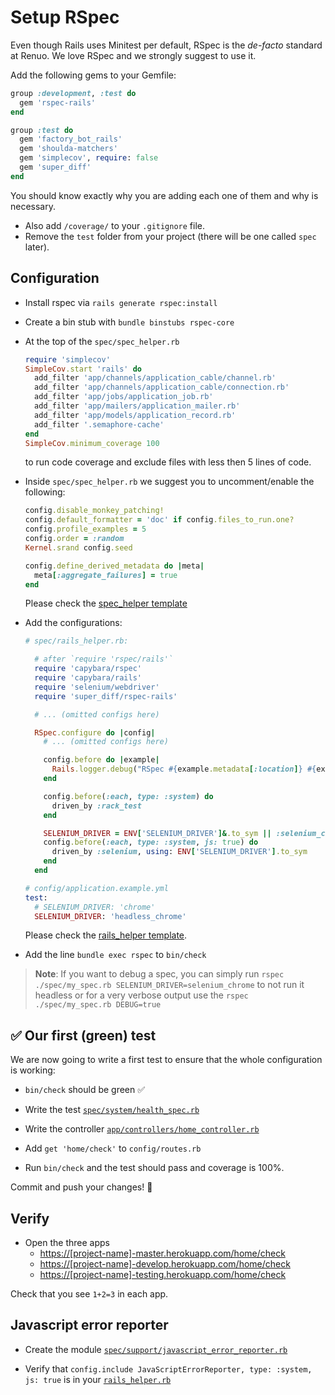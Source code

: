 # Setup RSpec

Even though Rails uses Minitest per default, RSpec is the *de-facto* standard at Renuo. We love RSpec and we strongly suggest to use it.

Add the following gems to your Gemfile:

```ruby
group :development, :test do
  gem 'rspec-rails'
end

group :test do
  gem 'factory_bot_rails'
  gem 'shoulda-matchers'
  gem 'simplecov', require: false
  gem 'super_diff'
end
```

You should know exactly why you are adding each one of them and why is necessary.

* Also add `/coverage/` to your `.gitignore` file.
* Remove the `test` folder from your project (there will be one called `spec` later).

## Configuration

* Install rspec via `rails generate rspec:install`
* Create a bin stub with `bundle binstubs rspec-core`
* At the top of the `spec/spec_helper.rb`

  ```ruby
  require 'simplecov'
  SimpleCov.start 'rails' do
    add_filter 'app/channels/application_cable/channel.rb'
    add_filter 'app/channels/application_cable/connection.rb'
    add_filter 'app/jobs/application_job.rb'
    add_filter 'app/mailers/application_mailer.rb'
    add_filter 'app/models/application_record.rb'
    add_filter '.semaphore-cache'
  end
  SimpleCov.minimum_coverage 100
  ```

  to run code coverage and exclude files with less then 5 lines of code.

* Inside `spec/spec_helper.rb` we suggest you to uncomment/enable the following:

  ```ruby
  config.disable_monkey_patching!
  config.default_formatter = 'doc' if config.files_to_run.one?
  config.profile_examples = 5
  config.order = :random
  Kernel.srand config.seed

  config.define_derived_metadata do |meta|
    meta[:aggregate_failures] = true
  end
  ```

  Please check the [spec_helper template](../templates/spec/spec_helper.rb)

* Add the configurations:
  ```rb
  # spec/rails_helper.rb:

    # after `require 'rspec/rails'`
    require 'capybara/rspec'
    require 'capybara/rails'
    require 'selenium/webdriver'
    require 'super_diff/rspec-rails'

    # ... (omitted configs here)

    RSpec.configure do |config|
      # ... (omitted configs here)

      config.before do |example|
        Rails.logger.debug("RSpec #{example.metadata[:location]} #{example.metadata[:description]}")
      end

      config.before(:each, type: :system) do
        driven_by :rack_test
      end

      SELENIUM_DRIVER = ENV['SELENIUM_DRIVER']&.to_sym || :selenium_chrome_headless
      config.before(:each, type: :system, js: true) do
        driven_by :selenium, using: ENV['SELENIUM_DRIVER'].to_sym
      end
    end

  # config/application.example.yml
  test:
    # SELENIUM_DRIVER: 'chrome'
    SELENIUM_DRIVER: 'headless_chrome'

  ```
 
  Please check the [rails_helper template](../templates/spec/rails_helper.rb).

* Add the line `bundle exec rspec` to `bin/check`

> **Note**: If you want to debug a spec, you can simply run `rspec ./spec/my_spec.rb SELENIUM_DRIVER=selenium_chrome` to not run it headless or for a very verbose output use the `rspec ./spec/my_spec.rb DEBUG=true` 

## :white_check_mark: Our first (green) test

We are now going to write a first test to ensure that the whole configuration is working:

* `bin/check` should be green :white_check_mark:
* Write the test [`spec/system/health_spec.rb`](../templates/spec/system/health_spec.rb)
* Write the controller [`app/controllers/home_controller.rb`](../templates/app/controllers/home_controller.rb)
* Add `get 'home/check'` to `config/routes.rb`

* Run `bin/check` and the test should pass and coverage is 100%.

Commit and push your changes! :tada:

## Verify

* Open the three apps
  * <https://[project-name]-master.herokuapp.com/home/check>
  * <https://[project-name]-develop.herokuapp.com/home/check>
  * <https://[project-name]-testing.herokuapp.com/home/check>

Check that you see `1+2=3` in each app.

## Javascript error reporter

* Create the module [`spec/support/javascript_error_reporter.rb`](../templates/spec/support/javascript_error_reporter.rb)

* Verify that `config.include JavaScriptErrorReporter, type: :system, js: true` is in your [`rails_helper.rb`](../templates/spec/rails_helper.rb)
